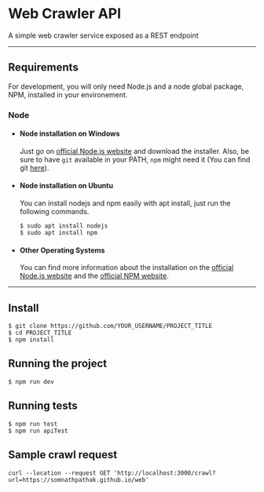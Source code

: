 # Web Crawler API

A simple web crawler service exposed as a REST endpoint

---
## Requirements

For development, you will only need Node.js and a node global package, NPM, installed in your environement.

### Node
- #### Node installation on Windows

  Just go on [official Node.js website](https://nodejs.org/) and download the installer.
Also, be sure to have `git` available in your PATH, `npm` might need it (You can find git [here](https://git-scm.com/)).

- #### Node installation on Ubuntu

  You can install nodejs and npm easily with apt install, just run the following commands.

      $ sudo apt install nodejs
      $ sudo apt install npm

- #### Other Operating Systems
  You can find more information about the installation on the [official Node.js website](https://nodejs.org/) and the [official NPM website](https://npmjs.org/).

---

## Install

    $ git clone https://github.com/YOUR_USERNAME/PROJECT_TITLE
    $ cd PROJECT_TITLE
    $ npm install

## Running the project

    $ npm run dev

## Running tests

    $ npm run test
    $ npm run apiTest

## Sample crawl request

    curl --location --request GET 'http://localhost:3000/crawl?url=https://somnathpathak.github.io/web'
